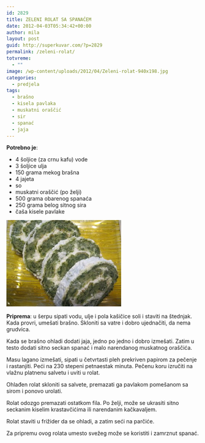 ```yaml
---
id: 2829
title: ZELENI ROLAT SA SPANAĆEM
date: 2012-04-03T05:34:42+00:00
author: mila
layout: post
guid: http://superkuvar.com/?p=2829
permalink: /zeleni-rolat/
totvreme:
  - ""
image: /wp-content/uploads/2012/04/Zeleni-rolat-940x198.jpg
categories:
  - predjela
tags:
  - brašno
  - kisela pavlaka
  - muskatni oraščić
  - sir
  - spanać
  - jaja
---
```

**Potrebno je**:

  * 4 šoljice (za crnu kafu) vode
  * 3 šoljice ulja
  * 150 grama mekog brašna
  * 4 jajeta
  * so
  * muskatni oraščić (po želji)
  * 500 grama obarenog spanaća
  * 250 grama belog sitnog sira
  * čaša kisele pavlake

<img class="alignnone size-medium wp-image-2830" title="Zeleni rolat" src="/wp-content/uploads/2012/04/Zeleni-rolat-300x225.jpg" alt="" width="300" height="225" /> 

**Priprema**: u šerpu sipati vodu, ulje i pola kašičice soli  i staviti na štednjak. Kada provri, umešati brašno. Skloniti sa vatre i dobro ujednačiti, da nema grudvica.

Kada se brašno ohladi dodati jaja, jedno po jedno i dobro izmešati. Zatim u testo dodati sitno seckan spanać i malo narendanog muskatnog oraščića.

Masu lagano izmešati, sipati u četvrtasti pleh prekriven papirom za pečenje i rastanjiti. Peći na 230 stepeni petnaestak minuta. Pečenu koru izručiti na vlažnu platnenu salvetu i uviti u rolat.

Ohlađen rolat skloniti sa salvete, premazati ga pavlakom pomešanom sa sirom i ponovo urolati.

Rolat odozgo premazati ostatkom fila. Po želji, može se ukrasiti sitno seckanim kiselim krastavčićima ili narendanim kačkavaljem.

Rolat staviti u frižider da se ohladi, a zatim seći na parčiće.

Za pripremu ovog rolata umesto svežeg može se koristiti i zamrznut spanać.